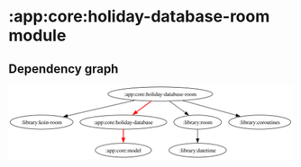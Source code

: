 # :app:core:holiday-database-room module
## Dependency graph
![Dependency graph](../../../docs/images/graphs/dep_graph_app_core_holiday_database_room.svg)
